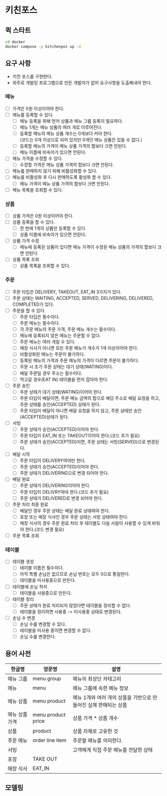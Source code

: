# 키친포스

## 퀵 스타트

```sh
cd docker
docker compose -p kitchenpos up -d
```

## 요구 사항
- 키친 포스를 구현한다.
- 외주로 개발된 프로그램으로 만든 개발자가 없어 요구사항을 도출해내야 한다.
### 메뉴
- [ ] 가격은 0원 이상이어야 한다.
- [ ] 메뉴를 등록할 수 있다.
  - [ ] 메뉴 등록을 위해 먼저 상품과 메뉴 그룹 등록이 필요하다.
  - [ ] 메뉴 1개는 메뉴 상품의 여러 개로 이루어진다. 
  - [ ] 등록할 메뉴의 메뉴 상품 개수는 0개보다 커야 한다.  </br>(코드는 0개 이상으로 되어 있지만 0개인 메뉴 상품은 있을 수 없다.)
  - [ ] 등록할 메뉴의 가격이 메뉴 상품 가격의 합보다 크면 안된다.
  - [ ] 메뉴 이름에 비속어가 있으면 안된다.
- [ ] 메뉴 가격을 수정할 수 있다.
  - [ ] 수정할 가격은 메뉴 상품 가격의 합보다 크면 안된다.
- [ ] 메뉴를 판매하지 않기 위해 비활성화할 수 있다.
- [ ] 메뉴를 비활성화 후 다시 판매하도록 활성화 할 수 있다.
  - [ ] 메뉴 가격이 메뉴 상품 가격의 합보다 크면 안된다.
- [ ] 메뉴 목록을 조회할 수 있다.

### 상품
- [ ] 상품 가격은 0원 이상이어야 한다.
- [ ] 상품 등록을 할 수 있다.
  - [ ] 한 번에 1개의 상품만 등록할 수 있다. 
  - [ ] 상품 이름에 비속어가 있으면 안된다.
- [ ] 상품 가격 수정
  - [ ] 메뉴에 등록된 상품이 있다면 메뉴 가격이 수정된 메뉴 상품의 가격의 합보다 크면 안된다.
- [ ] 상품 목록 조회
  - [ ] 상품 목록을 조회할 수 있다.

### 주문
- [ ] 주문 타입은 DELIVERY, TAKEOUT, EAT_IN 3가지가 있다.
- [ ] 주문 상태는 WAITING, ACCEPTED, SERVED, DELIVERING, DELIVERED, COMPLETED가 있다.
- [ ] 주문을 할 수 있다
  - [ ] 주문 타입은 필수이다.
  - [ ] 주문 메뉴는 필수이다.
  - [ ] 각 주문 메뉴의 주문 가격, 주문 메뉴 개수는 필수이다.
  - [ ] 메뉴에 등록되지 않은 메뉴는 주문할 수 없다.
  - [ ] 주문 메뉴는 여러 개일 수 있다.
  - [ ] 매장 식사가 아니면 모든 주문 메뉴가 개수가 1개 이상이어야 한다.
  - [ ] 비활성화된 메뉴는 주문이 불가하다.
  - [ ] 등록된 메뉴의 가격과 주문 메뉴의 가격이 다르면 주문이 불가하다.
  - [ ] 주문 시 초기 주문 상태는 대기 상태(WATING)이다.
  - [ ] 배달 주문일 경우 주소는 필수이다.
  - [ ] 먹고갈 경우(EAT IN) 테이블을 먼저 잡아야 한다.
- [ ] 주문 승인
  - [ ] 주문 상태가 대기 상태(WATING)이어야 한다.
  - [ ] 주문 타입이 배달이면, 주문 메뉴 금액의 합으로 해당 주소로 배달 요청을 하고, 주문 상태를 승인(ACCEPTED) 상태가 된다.
  - [ ] 주문 타입이 배달이 아니면 배달 요청을 하지 않고, 주문 상태만 승인(ACCEPTED)상태가 된다.
- [ ] 서빙
  - [ ] 주문 상태가 승인(ACCEPTED)이어야 한다.
  - [ ] 주문 타입이 EAT_IN 또는 TAKEOUT이어야 한다.(코드 추가 필요)
  - [ ] 주문 상태가 승인(ACCEPTED)이면, 주문 상태는 서빙(SERVED)으로 변경된다.
- [ ] 배달 시작
  - [ ] 주문 타입이 DELIVERY여야만 한다.
  - [ ] 주문 상태가 승인(ACCEPTED)이어야 한다.
  - [ ] 주문 상태가 DELIVERING으로 변경 되어야 한다.
- [ ] 배달 완료
  - [ ] 주문 상태가 DELIVERING이어야 한다.
  - [ ] 주문 타입이 DELIVRY여야 한다.(코드 추가 필요)
  - [ ] 주문 상태가 DELIVERED로 변경 되어야 한다.
- [ ] 주문 처리 최종 완료
  - [ ] 배달인 경우 주문 상태는 배달 완료 상태여야 한다.
  - [ ] 포장 또는 매장 식사인 경우 주문 상태는 서빙 상태여야 한다.
  - [ ] 매장 식사의 경우 주문 완료 처리 후 테이블도 다음 사람이 사용할 수 있게 비워야 한다.(코드 변경 필요)
- [ ] 주문 목록 조회

### 테이블
- [ ] 테이블 생성
  - [ ] 테이블 이름은 필수이다.
  - [ ] 아직 특별 손님은 없으므로 손님 번호는 모두 0으로 통일한다.
  - [ ] 테이블을 미사용중으로 만든다.
- [ ] 테이블에 손님 착석
  - [ ] 테이블을 사용중으로 만든다.
- [ ] 테이블 정리
  - [ ] 주문 상태가 완료 처리되지 않았다면 테이블을 정리할 수 없다.
  - [ ] 테이블을 정리하면 사용중 -> 미사용중 상태로 변경된다.
- [ ] 손님 수 변경
  - [ ] 손님 수를 변경할 수 있다.
  - [ ] 테이블을 미사용 중이면 변경할 수 없다.
  - [ ] 손님 수를 변경한다.

## 용어 사전
| 한글명      | 영문명                | 설명                                    |
|----------|--------------------|---------------------------------------|
| 메뉴 그룹    | menu group         | 메뉴의 최상단 카테고리                          |
| 메뉴       | menu               | 메뉴 그룹에 속한 메뉴 정보                       |
| 메뉴 상품    | menu product       | 메뉴 1개와 여러 개의 상품을 기반으로 만들어진 실제 판매되는 상품 |
| 메뉴 상품 가격 | menu product price | 상품 가격 * 상품 개수 |
| 상품       | product            | 상품 자체로 고유한 것                          |
| 주문 메뉴    | order line item    | 주문할 메뉴를 의미한다.                         |
| 서빙       |                    | 고객에게 직접 주문 메뉴를 전달한 상태                 |
| 포장       | TAKE OUT           |                                       |
| 매장 식사    | EAT_IN             |                                       |

## 모델링
